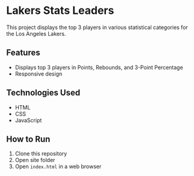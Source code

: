 # Lakers Stats Leaders

This project displays the top 3 players in various statistical categories for the Los Angeles Lakers.

## Features

- Displays top 3 players in Points, Rebounds, and 3-Point Percentage
- Responsive design

## Technologies Used

- HTML
- CSS
- JavaScript

## How to Run

1. Clone this repository
2. Open site folder
3. Open `index.html` in a web browser
